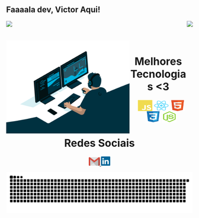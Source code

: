 ## Faaaala dev, Victor Aqui!

<div>
  
  <img  height="170em" src="https://github-readme-stats.vercel.app/api?username=VictorCoded&show_icons=true&theme=react&include_all_commits=true&count_private=true"/>
  <img align="right" height="170em" src="https://github-readme-stats.vercel.app/api/top-langs/?username=VictorC&layout=compact&langs_count=16&theme=react"/>
</div>
<br>

<div  align="center"> 
  <div style="display: inline_block"><br>
     <img align="left" height="250" alt="coding-time" src="code.gif">
    <h1 align="center">Melhores Tecnologias <3</h1>
    <img align="center" height="30" width="40" alt="js-icon"  src="https://raw.githubusercontent.com/devicons/devicon/master/icons/javascript/javascript-plain.svg">
    <img align="center" height="30" width="40" alt="react-icon" src="https://raw.githubusercontent.com/devicons/devicon/master/icons/react/react-original.svg">
    <img align="center" height="30" width="40" alt="html-icon" src="https://raw.githubusercontent.com/devicons/devicon/master/icons/html5/html5-original.svg">
    <img align="center" height="30" width="40" alt="css-icon" src="https://raw.githubusercontent.com/devicons/devicon/master/icons/css3/css3-original.svg">
    <img align="center" height="30" width="40" alt="nodejs-icon" src="https://raw.githubusercontent.com/devicons/devicon/master/icons/nodejs/nodejs-original.svg">
   </div>
    
  
  <h1 align="center">Redes Sociais</h1>
    <a href = "mailto: v.henriquecarvalho10@gmail.com">
      <img width="30" src="gmail.svg">
    </a>
    <a href = "https://www.linkedin.com/in/victor-henrique1/">
      <img width="25" src="linkedin.svg">
    </a>
</div>


![Snake animation](https://github.com/VictorCoded/VictorCoded/blob/output/github-contribution-grid-snake.svg)
